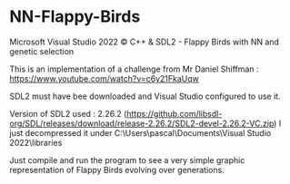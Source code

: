 # NN-Flappy-Birds
Microsoft Visual Studio 2022 © C++ &amp; SDL2 - Flappy Birds with NN and genetic selection

This is an implementation of a challenge from Mr Daniel Shiffman : https://www.youtube.com/watch?v=c6y21FkaUqw

SDL2 must have bee downloaded and Visual Studio configured to use it.

Version of SDL2 used : 2.26.2 (https://github.com/libsdl-org/SDL/releases/download/release-2.26.2/SDL2-devel-2.26.2-VC.zip)
I just decompressed it under C:\Users\pascal\Documents\Visual Studio 2022\libraries

Just compile and run the program to see a very simple graphic representation of Flappy Birds evolving over generations.
